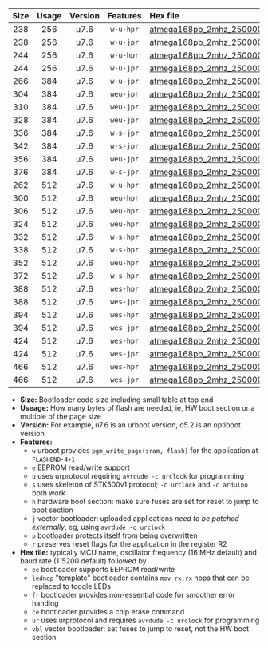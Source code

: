 |Size|Usage|Version|Features|Hex file|
|:-:|:-:|:-:|:-:|:--|
|238|256|u7.6|`w-u-hpr`|[atmega168pb_2mhz_250000bps_ur.hex](https://raw.githubusercontent.com/stefanrueger/urboot/main//atmega168pb_2mhz_250000bps_ur.hex)|
|238|256|u7.6|`w-u-jpr`|[atmega168pb_2mhz_250000bps_ur_vbl.hex](https://raw.githubusercontent.com/stefanrueger/urboot/main//atmega168pb_2mhz_250000bps_ur_vbl.hex)|
|244|256|u7.6|`w-u-hpr`|[atmega168pb_2mhz_250000bps_lednop_ur.hex](https://raw.githubusercontent.com/stefanrueger/urboot/main//atmega168pb_2mhz_250000bps_lednop_ur.hex)|
|244|256|u7.6|`w-u-jpr`|[atmega168pb_2mhz_250000bps_lednop_ur_vbl.hex](https://raw.githubusercontent.com/stefanrueger/urboot/main//atmega168pb_2mhz_250000bps_lednop_ur_vbl.hex)|
|266|384|u7.6|`w-u-jpr`|[atmega168pb_2mhz_250000bps_lednop_fr_ur_vbl.hex](https://raw.githubusercontent.com/stefanrueger/urboot/main//atmega168pb_2mhz_250000bps_lednop_fr_ur_vbl.hex)|
|304|384|u7.6|`weu-jpr`|[atmega168pb_2mhz_250000bps_ee_ur_vbl.hex](https://raw.githubusercontent.com/stefanrueger/urboot/main//atmega168pb_2mhz_250000bps_ee_ur_vbl.hex)|
|310|384|u7.6|`weu-jpr`|[atmega168pb_2mhz_250000bps_ee_lednop_ur_vbl.hex](https://raw.githubusercontent.com/stefanrueger/urboot/main//atmega168pb_2mhz_250000bps_ee_lednop_ur_vbl.hex)|
|328|384|u7.6|`weu-jpr`|[atmega168pb_2mhz_250000bps_ee_lednop_fr_ur_vbl.hex](https://raw.githubusercontent.com/stefanrueger/urboot/main//atmega168pb_2mhz_250000bps_ee_lednop_fr_ur_vbl.hex)|
|336|384|u7.6|`w-s-jpr`|[atmega168pb_2mhz_250000bps_vbl.hex](https://raw.githubusercontent.com/stefanrueger/urboot/main//atmega168pb_2mhz_250000bps_vbl.hex)|
|342|384|u7.6|`w-s-jpr`|[atmega168pb_2mhz_250000bps_lednop_vbl.hex](https://raw.githubusercontent.com/stefanrueger/urboot/main//atmega168pb_2mhz_250000bps_lednop_vbl.hex)|
|356|384|u7.6|`weu-jpr`|[atmega168pb_2mhz_250000bps_ee_lednop_fr_ce_ur_vbl.hex](https://raw.githubusercontent.com/stefanrueger/urboot/main//atmega168pb_2mhz_250000bps_ee_lednop_fr_ce_ur_vbl.hex)|
|376|384|u7.6|`w-s-jpr`|[atmega168pb_2mhz_250000bps_lednop_fr_vbl.hex](https://raw.githubusercontent.com/stefanrueger/urboot/main//atmega168pb_2mhz_250000bps_lednop_fr_vbl.hex)|
|262|512|u7.6|`w-u-hpr`|[atmega168pb_2mhz_250000bps_lednop_fr_ur.hex](https://raw.githubusercontent.com/stefanrueger/urboot/main//atmega168pb_2mhz_250000bps_lednop_fr_ur.hex)|
|300|512|u7.6|`weu-hpr`|[atmega168pb_2mhz_250000bps_ee_ur.hex](https://raw.githubusercontent.com/stefanrueger/urboot/main//atmega168pb_2mhz_250000bps_ee_ur.hex)|
|306|512|u7.6|`weu-hpr`|[atmega168pb_2mhz_250000bps_ee_lednop_ur.hex](https://raw.githubusercontent.com/stefanrueger/urboot/main//atmega168pb_2mhz_250000bps_ee_lednop_ur.hex)|
|324|512|u7.6|`weu-hpr`|[atmega168pb_2mhz_250000bps_ee_lednop_fr_ur.hex](https://raw.githubusercontent.com/stefanrueger/urboot/main//atmega168pb_2mhz_250000bps_ee_lednop_fr_ur.hex)|
|332|512|u7.6|`w-s-hpr`|[atmega168pb_2mhz_250000bps.hex](https://raw.githubusercontent.com/stefanrueger/urboot/main//atmega168pb_2mhz_250000bps.hex)|
|338|512|u7.6|`w-s-hpr`|[atmega168pb_2mhz_250000bps_lednop.hex](https://raw.githubusercontent.com/stefanrueger/urboot/main//atmega168pb_2mhz_250000bps_lednop.hex)|
|352|512|u7.6|`weu-hpr`|[atmega168pb_2mhz_250000bps_ee_lednop_fr_ce_ur.hex](https://raw.githubusercontent.com/stefanrueger/urboot/main//atmega168pb_2mhz_250000bps_ee_lednop_fr_ce_ur.hex)|
|372|512|u7.6|`w-s-hpr`|[atmega168pb_2mhz_250000bps_lednop_fr.hex](https://raw.githubusercontent.com/stefanrueger/urboot/main//atmega168pb_2mhz_250000bps_lednop_fr.hex)|
|388|512|u7.6|`wes-hpr`|[atmega168pb_2mhz_250000bps_ee.hex](https://raw.githubusercontent.com/stefanrueger/urboot/main//atmega168pb_2mhz_250000bps_ee.hex)|
|388|512|u7.6|`wes-jpr`|[atmega168pb_2mhz_250000bps_ee_vbl.hex](https://raw.githubusercontent.com/stefanrueger/urboot/main//atmega168pb_2mhz_250000bps_ee_vbl.hex)|
|394|512|u7.6|`wes-hpr`|[atmega168pb_2mhz_250000bps_ee_lednop.hex](https://raw.githubusercontent.com/stefanrueger/urboot/main//atmega168pb_2mhz_250000bps_ee_lednop.hex)|
|394|512|u7.6|`wes-jpr`|[atmega168pb_2mhz_250000bps_ee_lednop_vbl.hex](https://raw.githubusercontent.com/stefanrueger/urboot/main//atmega168pb_2mhz_250000bps_ee_lednop_vbl.hex)|
|424|512|u7.6|`wes-hpr`|[atmega168pb_2mhz_250000bps_ee_lednop_fr.hex](https://raw.githubusercontent.com/stefanrueger/urboot/main//atmega168pb_2mhz_250000bps_ee_lednop_fr.hex)|
|424|512|u7.6|`wes-jpr`|[atmega168pb_2mhz_250000bps_ee_lednop_fr_vbl.hex](https://raw.githubusercontent.com/stefanrueger/urboot/main//atmega168pb_2mhz_250000bps_ee_lednop_fr_vbl.hex)|
|466|512|u7.6|`wes-hpr`|[atmega168pb_2mhz_250000bps_ee_lednop_fr_ce.hex](https://raw.githubusercontent.com/stefanrueger/urboot/main//atmega168pb_2mhz_250000bps_ee_lednop_fr_ce.hex)|
|466|512|u7.6|`wes-jpr`|[atmega168pb_2mhz_250000bps_ee_lednop_fr_ce_vbl.hex](https://raw.githubusercontent.com/stefanrueger/urboot/main//atmega168pb_2mhz_250000bps_ee_lednop_fr_ce_vbl.hex)|

- **Size:** Bootloader code size including small table at top end
- **Useage:** How many bytes of flash are needed, ie, HW boot section or a multiple of the page size
- **Version:** For example, u7.6 is an urboot version, o5.2 is an optiboot version
- **Features:**
  + `w` urboot provides `pgm_write_page(sram, flash)` for the application at `FLASHEND-4+1`
  + `e` EEPROM read/write support
  + `u` uses urprotocol requiring `avrdude -c urclock` for programming
  + `s` uses skeleton of STK500v1 protocol; `-c urclock` and `-c arduino` both work
  + `h` hardware boot section: make sure fuses are set for reset to jump to boot section
  + `j` vector bootloader: uploaded applications *need to be patched externally*, eg, using `avrdude -c urclock`
  + `p` bootloader protects itself from being overwritten
  + `r` preserves reset flags for the application in the register R2
- **Hex file:** typically MCU name, oscillator frequency (16 MHz default) and baud rate (115200 default) followed by
  + `ee` bootloader supports EEPROM read/write
  + `lednop` "template" bootloader contains `mov rx,rx` nops that can be replaced to toggle LEDs
  + `fr` bootloader provides non-essential code for smoother error handing
  + `ce` bootloader provides a chip erase command
  + `ur` uses urprotocol and requires `avrdude -c urclock` for programming
  + `vbl` vector bootloader: set fuses to jump to reset, not the HW boot section

